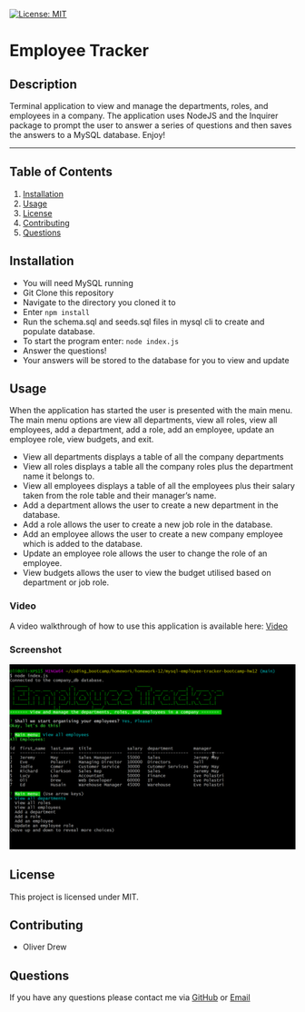 [![License: MIT](https://img.shields.io/badge/License-MIT-yellow.svg)](https://opensource.org/licenses/MIT)

# Employee Tracker

## Description

Terminal application to view and manage the departments, roles, and employees in a company. The application uses NodeJS and the Inquirer package to prompt the user to answer a series of questions and then saves the answers to a MySQL database. Enjoy!

---

## Table of Contents

1. [Installation](#installation)
2. [Usage](#usage)
3. [License](#license)
4. [Contributing](#contributing)
5. [Questions](#questions)

## Installation

- You will need MySQL running
- Git Clone this repository
- Navigate to the directory you cloned it to
- Enter `npm install`
- Run the schema.sql and seeds.sql files in mysql cli to create and populate database.
- To start the program enter: `node index.js`
- Answer the questions!
- Your answers will be stored to the database for you to view and update

## Usage

When the application has started the user is presented with the main menu. The main menu options are view all departments, view all roles, view all employees, add a department, add a role, add an employee, update an employee role, view budgets, and exit.

- View all departments displays a table of all the company departments
- View all roles displays a table all the company roles plus the department name it belongs to.
- View all employees displays a table of all the employees plus their salary taken from the role table and their manager’s name.
- Add a department allows the user to create a new department in the database.
- Add a role allows the user to create a new job role in the database.
- Add an employee allows the user to create a new company employee which is added to the database.
- Update an employee role allows the user to change the role of an employee.
- View budgets allows the user to view the budget utilised based on department or job role.

### Video

A video walkthrough of how to use this application is available here: [Video](https://drive.google.com/file/d/1lwcOoLtF27tyqnO0zKdTc_1P_oJMbIhE/view?usp=sharing)

### Screenshot

![Screenshot of the application](./assets/employee-tracker.png)

## License

This project is licensed under MIT.

## Contributing

- Oliver Drew

## Questions

If you have any questions please contact me via [GitHub](https://github.com/oli-drew) or [Email](mailto:oli-webdev@protonmail.com)
